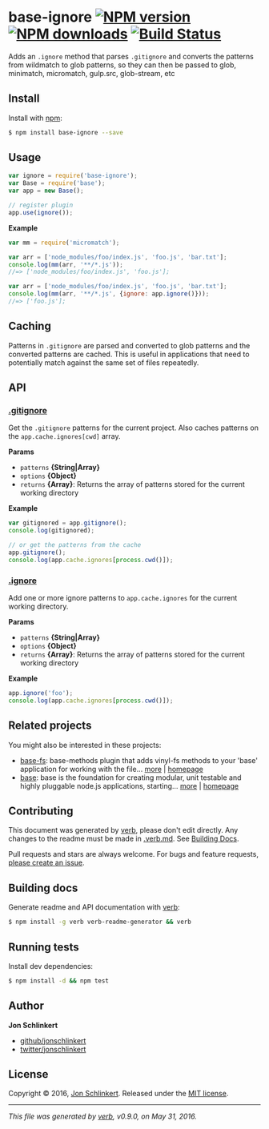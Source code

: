 # base-ignore [![NPM version](https://img.shields.io/npm/v/base-ignore.svg?style=flat)](https://www.npmjs.com/package/base-ignore) [![NPM downloads](https://img.shields.io/npm/dm/base-ignore.svg?style=flat)](https://npmjs.org/package/base-ignore) [![Build Status](https://img.shields.io/travis/node-base/base-ignore.svg?style=flat)](https://travis-ci.org/node-base/base-ignore)

Adds an `.ignore` method that parses `.gitignore` and converts the patterns from wildmatch to glob patterns, so they can then be passed to glob, minimatch, micromatch, gulp.src, glob-stream, etc

## Install

Install with [npm](https://www.npmjs.com/):

```sh
$ npm install base-ignore --save
```

## Usage

```js
var ignore = require('base-ignore');
var Base = require('base');
var app = new Base();

// register plugin
app.use(ignore());
```

**Example**

```js
var mm = require('micromatch');

var arr = ['node_modules/foo/index.js', 'foo.js', 'bar.txt'];
console.log(mm(arr, '**/*.js'));
//=> ['node_modules/foo/index.js', 'foo.js'];

var arr = ['node_modules/foo/index.js', 'foo.js', 'bar.txt'];
console.log(mm(arr, '**/*.js', {ignore: app.ignore()}));
//=> ['foo.js'];
```

## Caching

Patterns in `.gitignore` are parsed and converted to glob patterns and the converted patterns are cached. This is useful in applications that need to potentially match against the same set of files repeatedly.

## API

### [.gitignore](index.js#L40)

Get the `.gitignore` patterns for the current project. Also caches patterns on the `app.cache.ignores[cwd]` array.

**Params**

* `patterns` **{String|Array}**
* `options` **{Object}**
* `returns` **{Array}**: Returns the array of patterns stored for the current working directory

**Example**

```js
var gitignored = app.gitignore();
console.log(gitignored);

// or get the patterns from the cache
app.gitignore();
console.log(app.cache.ignores[process.cwd()]);
```

### [.ignore](index.js#L69)

Add one or more ignore patterns to `app.cache.ignores` for the current working directory.

**Params**

* `patterns` **{String|Array}**
* `options` **{Object}**
* `returns` **{Array}**: Returns the array of patterns stored for the current working directory

**Example**

```js
app.ignore('foo');
console.log(app.cache.ignores[process.cwd()]);
```

## Related projects

You might also be interested in these projects:

* [base-fs](https://www.npmjs.com/package/base-fs): base-methods plugin that adds vinyl-fs methods to your 'base' application for working with the file… [more](https://www.npmjs.com/package/base-fs) | [homepage](https://github.com/node-base/base-fs)
* [base](https://www.npmjs.com/package/base): base is the foundation for creating modular, unit testable and highly pluggable node.js applications, starting… [more](https://www.npmjs.com/package/base) | [homepage](https://github.com/node-base/base)

## Contributing

This document was generated by [verb](https://github.com/verbose/verb), please don't edit directly. Any changes to the readme must be made in [.verb.md](.verb.md). See [Building Docs](#building-docs).

Pull requests and stars are always welcome. For bugs and feature requests, [please create an issue](https://github.com/node-base/base-ignore/issues/new).

## Building docs

Generate readme and API documentation with [verb](https://github.com/verbose/verb):

```sh
$ npm install -g verb verb-readme-generator && verb
```

## Running tests

Install dev dependencies:

```sh
$ npm install -d && npm test
```

## Author

**Jon Schlinkert**

* [github/jonschlinkert](https://github.com/jonschlinkert)
* [twitter/jonschlinkert](http://twitter.com/jonschlinkert)

## License

Copyright © 2016, [Jon Schlinkert](https://github.com/jonschlinkert).
Released under the [MIT license](https://github.com/node-base/base-ignore/blob/master/LICENSE).

***

_This file was generated by [verb](https://github.com/verbose/verb), v0.9.0, on May 31, 2016._